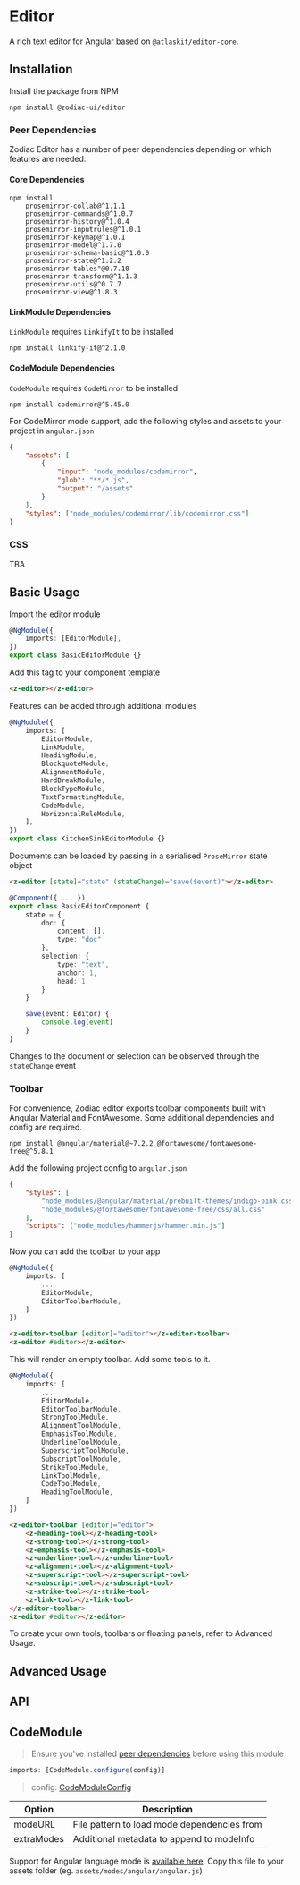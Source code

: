 # Editor

A rich text editor for Angular based on `@atlaskit/editor-core`.

## Installation

Install the package from NPM

```
npm install @zodiac-ui/editor
```

### Peer Dependencies

Zodiac Editor has a number of peer dependencies depending on which features are needed.

#### Core Dependencies

```
npm install
    prosemirror-collab@^1.1.1
    prosemirror-commands@^1.0.7
    prosemirror-history@^1.0.4
    prosemirror-inputrules@^1.0.1
    prosemirror-keymap@^1.0.1
    prosemirror-model@^1.7.0
    prosemirror-schema-basic@^1.0.0
    prosemirror-state@^1.2.2
    prosemirror-tables"@0.7.10
    prosemirror-transform@^1.1.3
    prosemirror-utils@^0.7.7
    prosemirror-view@^1.8.3
```

#### LinkModule Dependencies

`LinkModule` requires `LinkifyIt` to be installed

```
npm install linkify-it@^2.1.0
```

#### CodeModule Dependencies

`CodeModule` requires `CodeMirror` to be installed

```
npm install codemirror@^5.45.0
```

For CodeMirror mode support, add the following styles and assets to your project in `angular.json`

```json
{
    "assets": [
        {
            "input": "node_modules/codemirror",
            "glob": "**/*.js",
            "output": "/assets"
        }
    ],
    "styles": ["node_modules/codemirror/lib/codemirror.css"]
}
```

### CSS

TBA

## Basic Usage

Import the editor module

```ts
@NgModule({
    imports: [EditorModule],
})
export class BasicEditorModule {}
```

Add this tag to your component template

```html
<z-editor></z-editor>
```

Features can be added through additional modules

```ts
@NgModule({
    imports: [
        EditorModule,
        LinkModule,
        HeadingModule,
        BlockquoteModule,
        AlignmentModule,
        HardBreakModule,
        BlockTypeModule,
        TextFormattingModule,
        CodeModule,
        HorizontalRuleModule,
    ],
})
export class KitchenSinkEditorModule {}
```

Documents can be loaded by passing in a serialised `ProseMirror` state object

```html
<z-editor [state]="state" (stateChange)="save($event)"></z-editor>
```

```ts
@Component({ ... })
export class BasicEditorComponent {
    state = {
        doc: {
            content: [],
            type: "doc"
        },
        selection: {
            type: "text",
            anchor: 1,
            head: 1
        }
    }

    save(event: Editor) {
        console.log(event)
    }
}
```

Changes to the document or selection can be observed through the `stateChange` event

### Toolbar

For convenience, Zodiac editor exports toolbar components built with Angular Material and FontAwesome. Some additional
dependencies and config are required.

```
npm install @angular/material@~7.2.2 @fortawesome/fontawesome-free@^5.8.1
```

Add the following project config to `angular.json`

```json
{
    "styles": [
        "node_modules/@angular/material/prebuilt-themes/indigo-pink.css", // or another theme
        "node_modules/@fortawesome/fontawesome-free/css/all.css"
    ],
    "scripts": ["node_modules/hammerjs/hammer.min.js"]
}
```

Now you can add the toolbar to your app

```ts
@NgModule({
    imports: [
        ...
        EditorModule,
        EditorToolbarModule,
    ]
})
```

```html
<z-editor-toolbar [editor]="editor"></z-editor-toolbar>
<z-editor #editor></z-editor>
```

This will render an empty toolbar. Add some tools to it.

```ts
@NgModule({
    imports: [
        ...
        EditorModule,
        EditorToolbarModule,
        StrongToolModule,
        AlignmentToolModule,
        EmphasisToolModule,
        UnderlineToolModule,
        SuperscriptToolModule,
        SubscriptToolModule,
        StrikeToolModule,
        LinkToolModule,
        CodeToolModule,
        HeadingToolModule,
    ]
})
```

```html
<z-editor-toolbar [editor]="editor">
    <z-heading-tool></z-heading-tool>
    <z-strong-tool></z-strong-tool>
    <z-emphasis-tool></z-emphasis-tool>
    <z-underline-tool></z-underline-tool>
    <z-alignment-tool></z-alignment-tool>
    <z-superscript-tool></z-superscript-tool>
    <z-subscript-tool></z-subscript-tool>
    <z-strike-tool></z-strike-tool>
    <z-link-tool></z-link-tool>
</z-editor-toolbar>
<z-editor #editor></z-editor>
```

To create your own tools, toolbars or floating panels, refer to Advanced Usage.

## Advanced Usage

## API

## CodeModule

> Ensure you've installed [peer dependencies](#codemodule-dependencies) before using this module

```ts
imports: [CodeModule.configure(config)]
```

> config: [CodeModuleConfig](/libs/editor/src/plugins/code/interfaces.ts)

| Option     | Description                                 |
| ---------- | ------------------------------------------- |
| modeURL    | File pattern to load mode dependencies from |
| extraModes | Additional metadata to append to modeInfo   |

Support for Angular language mode is [available here](/libs/editor/src/plugins/code/mode/angular.js). Copy this file to
your assets folder (eg. `assets/modes/angular/angular.js`)
